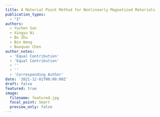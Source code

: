 ```yaml
---
title: A Material Point Method for Nonlinearly Magnetized Materials
publication_types:
  - "2"
authors:
  - Yuchen Sun
  - Xingyu Ni
  - Bo Zhu
  - Bin Wang
  - Baoquan Chen
author_notes:
  - 'Equal Contribution'
  - 'Equal Contribution'
  - ''
  - ''
  - 'Corresponding Author'
date: '2021-12-01T00:00:00Z'
draft: false
featured: true
image:
  filename: featured.jpg
  focal_point: Smart
  preview_only: false
---
```


